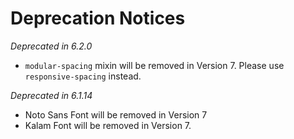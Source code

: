 # Deprecation Notices

*Deprecated in 6.2.0*
- `modular-spacing` mixin will be removed in Version 7. Please use `responsive-spacing` instead.

*Deprecated in 6.1.14*

- Noto Sans Font will be removed in Version 7
- Kalam Font will be removed in Version 7.
